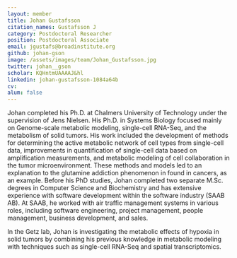 ```yaml
---
layout: member
title: Johan Gustafsson
citation_names: Gustafsson J
category: Postdoctoral Researcher
position: Postdoctoral Associate
email: jgustafs@broadinstitute.org
github: johan-gson
image: /assets/images/team/Johan_Gustafsson.jpg
twitter: johan__gson
scholar: KQHntmUAAAAJ&hl
linkedin: johan-gustafsson-1084a64b
cv:
alum: false
---
```


Johan completed his Ph.D. at Chalmers University of Technology under the supervision of Jens Nielsen. His Ph.D. in Systems Biology focused mainly on Genome-scale metabolic modeling, single-cell RNA-Seq, and the metabolism of solid tumors. His work included the development of methods for determining the active metabolic network of cell types from single-cell data, improvements in quantification of single-cell data based on amplification measurements, and metabolic modeling of cell collaboration in the tumor microenvironment. These methods and models led to an explanation to the glutamine addiction phenomenon in found in cancers, as an example. Before his PhD studies, Johan completed two separate M.Sc. degrees in Computer Science and Biochemistry and has extensive experience with software development within the software industry (SAAB AB). At SAAB, he worked with air traffic management systems in various roles, including software engineering, project management, people management, business development, and sales.

In the Getz lab, Johan is investigating the metabolic effects of hypoxia in solid tumors by combining his previous knowledge in metabolic modeling with techniques such as single-cell RNA-Seq and spatial transcriptomics.
